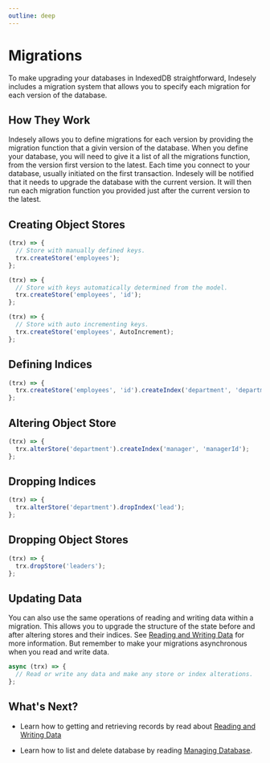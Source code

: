 ```yaml
---
outline: deep
---
```


# Migrations

To make upgrading your databases in IndexedDB straightforward, Indesely includes a migration system that allows you to specify each migration for each version of the database.

## How They Work

Indesely allows you to define migrations for each version by providing the migration function that a givin version of the database. When you define your database, you will need to give it a list of all the migrations function, from the version first version to the latest. Each time you connect to your database, usually initiated on the first transaction. Indesely will be notified that it needs to upgrade the database with the current version. It will then run each migration function you provided just after the current version to the latest.

<!-- TODO: Example of processes. -->

## Creating Object Stores

```ts
(trx) => {
  // Store with manually defined keys.
  trx.createStore('employees');
};
```

```ts
(trx) => {
  // Store with keys automatically determined from the model.
  trx.createStore('employees', 'id');
};
```

```ts
(trx) => {
  // Store with auto incrementing keys.
  trx.createStore('employees', AutoIncrement);
};
```

## Defining Indices

```ts
(trx) => {
  trx.createStore('employees', 'id').createIndex('department', 'departmentId');
};
```

## Altering Object Store

```ts
(trx) => {
  trx.alterStore('department').createIndex('manager', 'managerId');
};
```

## Dropping Indices

```ts
(trx) => {
  trx.alterStore('department').dropIndex('lead');
};
```

## Dropping Object Stores

```ts
(trx) => {
  trx.dropStore('leaders');
};
```

## Updating Data

You can also use the same operations of reading and writing data within a migration. This allows you to upgrade the structure of the state before and after altering stores and their indices. See [Reading and Writing Data](reading-and-writing-data) for more information. But remember to make your migrations asynchronous when you read and write data.

```ts
async (trx) => {
  // Read or write any data and make any store or index alterations.
};
```

## What's Next?

- Learn how to getting and retrieving records by read about [Reading and Writing Data](reading-and-writing-data)

- Learn how to list and delete database by reading [Managing Database](managing-databases).
